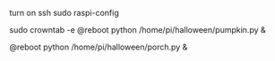 turn on ssh
sudo raspi-config

sudo crowntab -e
@reboot python /home/pi/halloween/pumpkin.py &

@reboot python /home/pi/halloween/porch.py &